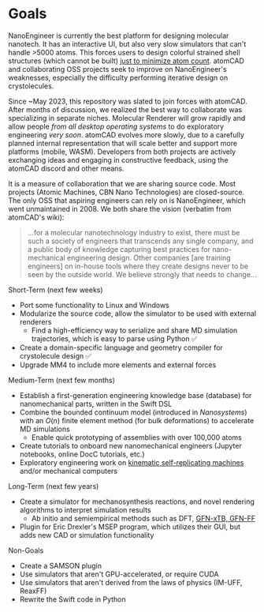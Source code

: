 # Goals

NanoEngineer is currently the best platform for designing molecular nanotech. It has an interactive UI, but also very slow simulators that can't handle >5000 atoms. This forces users to design colorful strained shell structures (which cannot be built) [just to minimize atom count](http://www.imm.org/research/parts/controller/). atomCAD and collaborating OSS projects seek to improve on NanoEngineer's weaknesses, especially the difficulty performing iterative design on crystolecules.

Since ~May 2023, this repository was slated to join forces with atomCAD. After months of discussion, we realized the best way to collaborate was specializing in separate niches. Molecular Renderer will grow rapidly and allow people _from all desktop operating systems_ to do exploratory engineering _very soon_. atomCAD evolves more slowly, due to a carefully planned internal representation that will scale better and support more platforms (mobile, WASM). Developers from both projects are actively exchanging ideas and engaging in constructive feedback, using the atomCAD discord and other means.

It is a measure of collaboration that we are sharing source code. Most projects (Atomic Machines, CBN Nano Technologies) are closed-source. The only OSS that aspiring engineers can rely on is NanoEngineer, which went unmaintained in 2008. We both share the vision (verbatim from atomCAD's wiki):

> ...for a molecular nanotechnology industry to exist, there must be such a society of engineers that transcends any single company, and a public body of knowledge capturing best practices for nano-mechanical engineering design. Other companies [are training engineers] on in-house tools where they create designs never to be seen by the outside world. We believe strongly that needs to change...

Short-Term (next few weeks)
- Port some functionality to Linux and Windows
- Modularize the source code, allow the simulator to be used with external renderers
  - Find a high-efficiency way to serialize and share MD simulation trajectories, which is easy to parse using Python ✅
- Create a domain-specific language and geometry compiler for crystolecule design ✅
- Upgrade MM4 to include more elements and external forces

Medium-Term (next few months)
- Establish a first-generation engineering knowledge base (database) for nanomechanical parts, written in the Swift DSL
- Combine the bounded continuum model (introduced in _Nanosystems_) with an $O(n)$ finite element method (for bulk deformations) to accelerate MD simulations
  - Enable quick prototyping of assemblies with over 100,000 atoms
- Create tutorials to onboard new nanomechanical engineers (Jupyter notebooks, online DocC tutorials, etc.)
- Exploratory engineering work on [kinematic self-replicating machines](http://www.molecularassembler.com/KSRM.htm) and/or mechanical computers

Long-Term (next few years)
- Create a simulator for mechanosynthesis reactions, and novel rendering algorithms to interpret simulation results
  - Ab initio and semiempirical methods such as DFT, [GFN-xTB, GFN-FF](https://github.com/grimme-lab/xtb)
- Plugin for Eric Drexler's MSEP program, which utilizes their GUI, but adds new CAD or simulation functionality

Non-Goals
- Create a SAMSON plugin
- Use simulators that aren't GPU-accelerated, or require CUDA
- Use simulators that aren't derived from the laws of physics (IM-UFF, ReaxFF)
- Rewrite the Swift code in Python

